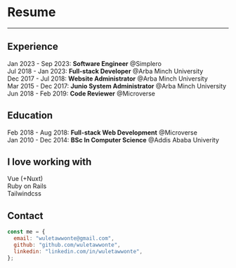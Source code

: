 # Resume

---

## Experience

Jan 2023 - Sep 2023: **Software Engineer** @Simplero \
Jul 2018 - Jan 2023: **Full-stack Developer** @Arba Minch University \
Dec 2017 - Jul 2018: **Website Administrator** @Arba Minch University \
Mar 2015 - Dec 2017: **Junio System Administrator** @Arba Minch University \
Jun 2018 - Feb 2019: **Code Reviewer** @Microverse

## Education

Feb 2018 - Aug 2018: **Full-stack Web Development** @Microverse \
Jan 2010 - Dec 2014: **BSc In Computer Science** @Addis Ababa Univerity

## I love working with

Vue (+Nuxt) \
Ruby on Rails \
Tailwindcss

## Contact

```js
const me = {
  email: "wuletawwonte@gmail.com",
  github: "github.com/wuletawwonte",
  linkedin: "linkedin.com/in/wuletawwonte",
};
```

